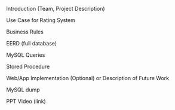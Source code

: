 Introduction (Team, Project Description)

Use Case for Rating System 

Business Rules 

EERD (full database) 

MySQL Queries 

Stored Procedure 

Web/App Implementation (Optional) or Description of Future Work 

MySQL dump 

PPT Video (link)
